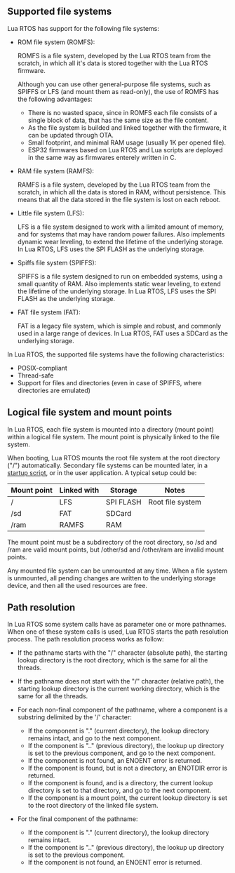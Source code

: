 ## Supported file systems

Lua RTOS has support for the following file systems:

* ROM file system (ROMFS):

  ROMFS is a file system, developed by the Lua RTOS team from the scratch, in which all it's data is stored together with the Lua RTOS firmware.

  Although you can use other general-purpose file systems, such as SPIFFS or LFS (and mount them as read-only), the use of ROMFS has the following advantages:

  * There is no wasted space, since in ROMFS each file consists of a single block of data, that has the same size as the file content.
  * As the file system is builded and linked together with the firmware, it can be updated through OTA.
  * Small footprint, and minimal RAM usage (usually 1K per opened file).
  * ESP32 firmwares based on Lua RTOS and Lua scripts are deployed in the same way as firmwares enterely written in C.

* RAM file system (RAMFS):

  RAMFS is a file system, developed by the Lua RTOS team from the scratch, in which all the data is stored in RAM, without persistence. This means that all the data stored in the file system is lost on each reboot.

* Little file system (LFS):

  LFS is a file system designed to work with a limited amount of memory, and for systems that may have random power failures. Also implements dynamic wear leveling, to extend the lifetime of the underlying storage. In Lua RTOS, LFS uses the SPI FLASH as the underlying storage.
  
* Spiffs file system (SPIFFS):

  SPIFFS is a file system designed to run on embedded systems, using a small quantity of RAM. Also implements static wear leveling, to extend the lifetime of the underlying storage. In Lua RTOS, LFS uses the SPI FLASH as the underlying storage.

* FAT file system (FAT):

  FAT is a legacy file system, which is simple and robust, and commonly used in a large range of devices. In Lua RTOS, FAT uses a SDCard as the underlying storage.

In Lua RTOS, the supported file systems have the following characteristics:

* POSIX-compliant
* Thread-safe
* Support for files and directories (even in case of SPIFFS, where directories are emulated)

## Logical file system and mount points

In Lua RTOS, each file system is mounted into a directory (mount point) within a logical file system. The mount point is physically linked to the file system.

When booting, Lua RTOS mounts the root file system at the root directory ("/") automatically. Secondary file systems can be mounted later, in a [startup script](https://github.com/whitecatboard/Lua-RTOS-ESP32/wiki/Startup-scripts), or in the user application. A typical setup could be:

| Mount point | Linked with | Storage   | Notes   
|-------------|-------------|-----------|------------------|
| /           | LFS         | SPI FLASH | Root file system |
| /sd         | FAT         | SDCard    |
| /ram        | RAMFS       | RAM       |

The mount point must be a subdirectory of the root directory, so /sd and /ram are valid mount points, but /other/sd and /other/ram are invalid mount points.

Any mounted file system can be unmounted at any time. When a file system is unmounted, all pending changes are written to the underlying storage device, and then all the used resources are free.

## Path resolution

In Lua RTOS some system calls have as parameter one or more pathnames. When one of these system calls is used, Lua RTOS starts the path resolution process. The path resolution process works as follow:

* If the pathname starts with the "/" character (absolute path), the starting lookup directory is the root directory, which is the same for all the threads.

* If the pathname does not start with the "/" character (relative path), the starting lookup directory is the current working directory, which is the same for all the threads.

* For each non-final component of the pathname, where a component is a substring delimited by the '/' character:

  - If the component is "." (current directory), the lookup directory remains intact, and go to the next component.
  - If the component is ".." (previous directory), the lookup up directory is set to the previous component, and go to the next component.
  - If the component is not found, an ENOENT error is returned.
  - If the component is found, but is not a directory, an ENOTDIR error is returned.
  - If the component is found, and is a directory, the current lookup directory is set to that directory, and go to the next component.
  - If the component is a mount point, the current lookup directory is set to the root directory of the linked file system.

* For the final component of the pathname:

  - If the component is "." (current directory), the lookup directory remains intact.
  - If the component is ".." (previous directory), the lookup up directory is set to the previous component.
  - If the component is not found, an ENOENT error is returned.
